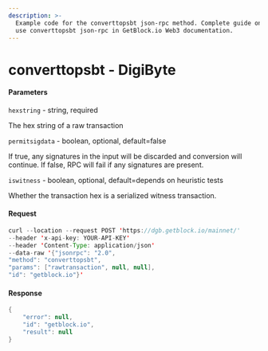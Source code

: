 ```yaml
---
description: >-
  Example code for the converttopsbt json-rpc method. Сomplete guide on how to
  use converttopsbt json-rpc in GetBlock.io Web3 documentation.
---
```


# converttopsbt - DigiByte

#### Parameters

`hexstring` - string, required

The hex string of a raw transaction

`permitsigdata` - boolean, optional, default=false

If true, any signatures in the input will be discarded and conversion will continue. If false, RPC will fail if any signatures are present.

`iswitness` - boolean, optional, default=depends on heuristic tests

Whether the transaction hex is a serialized witness transaction.

#### Request

```java
curl --location --request POST 'https://dgb.getblock.io/mainnet/' 
--header 'x-api-key: YOUR-API-KEY' 
--header 'Content-Type: application/json' 
--data-raw '{"jsonrpc": "2.0",
"method": "converttopsbt",
"params": ["rawtransaction", null, null],
"id": "getblock.io"}'
```

#### Response

```java
{
    "error": null,
    "id": "getblock.io",
    "result": null
}
```
